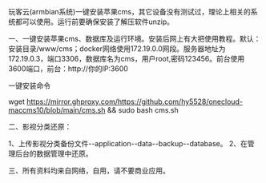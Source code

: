 玩客云(armbian系统)一键安装苹果cms，其它设备没有测试过，理论上相关的系统都可以使用。运行前要确保安装了解压软件unzip。

一、一键安装苹果cms、数据库及运行环境。安装后网上有大把使用教程。默认：安装目录/www/cms；docker网络使用172.19.0.0网段。服务器地址为172.19.0.3，端口3306，数据库名为cms，用户root,密码123456。前台使用3600端口，前台：http://你的IP:3600

一键安装命令

wget https://mirror.ghproxy.com/https://github.com/hy5528/onecloud-maccms10/blob/main/cms.sh && sudo bash cms.sh

二、影视分类还原：

1、上传影视分类备份文件--application--data--backup--database。
2、在管理后台的数据管理中还原。

三、所有资料均来自网络，自用，请不要商业应用。

